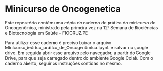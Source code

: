 # Minicurso de Oncogenetica
Este repositório contém uma cópia do caderno de prática do minicurso de Oncogenômica, ministrado pela primeira vez na 12° Semana de Biociências e Biotecnologia em Saúde - FIOCRUZ/PE

Para utilizar esse caderno é preciso baixar o arquivo Minicurso_teórico_prático_de_Oncogenômica.ipynb e salvar no google drive. Em seguida abrir esse arquivo pelo navegador, a partir do Google Drive, para que seja carregado dentro do ambiente Google Colab. Com o caderno aberto, seguir as instruções contidas no mesmo.
